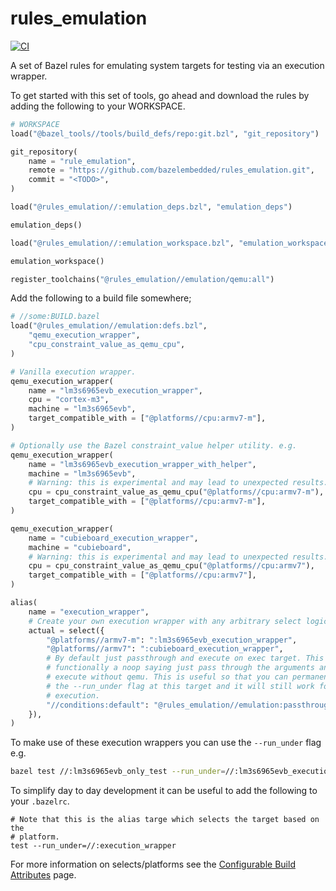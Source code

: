 # rules_emulation
[![CI](https://github.com/bazelembedded/rules_emulation/actions/workflows/blank.yml/badge.svg)](https://github.com/bazelembedded/rules_emulation/actions/workflows/blank.yml)

A set of Bazel rules for emulating system targets for testing via an execution
wrapper.

To get started with this set of tools, go ahead and download the rules by adding
the following to your WORKSPACE.

```python
# WORKSPACE
load("@bazel_tools//tools/build_defs/repo:git.bzl", "git_repository")

git_repository(
    name = "rule_emulation",
    remote = "https://github.com/bazelembedded/rules_emulation.git",
    commit = "<TODO>",
)

load("@rules_emulation//:emulation_deps.bzl", "emulation_deps")

emulation_deps()

load("@rules_emulation//:emulation_workspace.bzl", "emulation_workspace")

emulation_workspace()

register_toolchains("@rules_emulation//emulation/qemu:all")
```

Add the following to a build file somewhere;
```python
# //some:BUILD.bazel
load("@rules_emulation//emulation:defs.bzl",
    "qemu_execution_wrapper",
    "cpu_constraint_value_as_qemu_cpu",
)

# Vanilla execution wrapper.
qemu_execution_wrapper(
    name = "lm3s6965evb_execution_wrapper",
    cpu = "cortex-m3",
    machine = "lm3s6965evb",
    target_compatible_with = ["@platforms//cpu:armv7-m"],
)

# Optionally use the Bazel constraint_value helper utility. e.g.
qemu_execution_wrapper(
    name = "lm3s6965evb_execution_wrapper_with_helper",
    machine = "lm3s6965evb",
    # Warning: this is experimental and may lead to unexpected results.
    cpu = cpu_constraint_value_as_qemu_cpu("@platforms//cpu:armv7-m"),
    target_compatible_with = ["@platforms//cpu:armv7-m"],
)

qemu_execution_wrapper(
    name = "cubieboard_execution_wrapper",
    machine = "cubieboard",
    # Warning: this is experimental and may lead to unexpected results.
    cpu = cpu_constraint_value_as_qemu_cpu("@platforms//cpu:armv7"),
    target_compatible_with = ["@platforms//cpu:armv7"],
)

alias(
    name = "execution_wrapper",
    # Create your own execution wrapper with any arbitrary select logic. e.g.
    actual = select({
        "@platforms//armv7-m": ":lm3s6965evb_execution_wrapper",
        "@platforms//armv7": ":cubieboard_execution_wrapper",
        # By default just passthrough and execute on exec target. This is
        # functionally a noop saying just pass through the arguments and
        # execute without qemu. This is useful so that you can permanently point
        # the --run_under flag at this target and it will still work for host
        # execution.
        "//conditions:default": "@rules_emulation//emulation:passthrough",
    }),
)
```

To make use of these execution wrappers you can use the `--run_under` flag e.g.
```sh
bazel test //:lm3s6965evb_only_test --run_under=//:lm3s6965evb_execution_wrapper
```

To simplify day to day development it can be useful to add the following to your
`.bazelrc`.
```
# Note that this is the alias targe which selects the target based on the
# platform.
test --run_under=//:execution_wrapper
```

For more information on selects/platforms see the
[Configurable Build Attributes](https://docs.bazel.build/versions/main/configurable-attributes.html)
page.